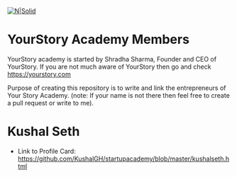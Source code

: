 [![N|Solid](https://yourstory.com/logos/logo_yourstory.svg)](https://yourstory.com)

# YourStory Academy Members
YourStory academy is started by Shradha Sharma, Founder and CEO of YourStory. If you are not much aware of YourStory then go and check https://yourstory.com 

Purpose of creating this repository is to write and link the entrepreneurs of Your Story Academy. (note: If your name is not there then feel free to create a pull request or write to me).

# Kushal Seth 
- Link to Profile Card: https://github.com/KushalGH/startupacademy/blob/master/kushalseth.html
